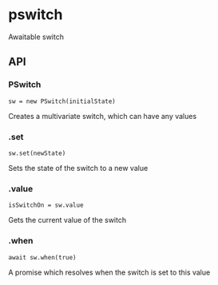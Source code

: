 # pswitch
Awaitable switch

## API

### PSwitch
`sw = new PSwitch(initialState)`

Creates a multivariate switch, which can have any values

### .set
`sw.set(newState)`

Sets the state of the switch to a new value

### .value
`isSwitchOn = sw.value`

Gets the current value of the switch

### .when
`await sw.when(true)`

A promise which resolves when the switch is set to this value
